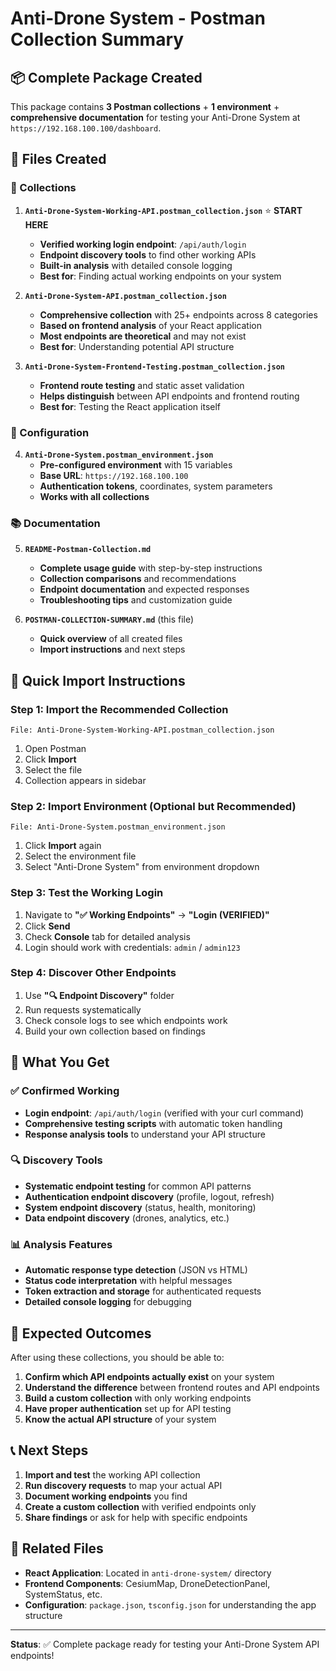 # Anti-Drone System - Postman Collection Summary

## 📦 Complete Package Created

This package contains **3 Postman collections** + **1 environment** + **comprehensive documentation** for testing your Anti-Drone System at `https://192.168.100.100/dashboard`.

## 📁 Files Created

### 🎯 Collections

1. **`Anti-Drone-System-Working-API.postman_collection.json`** ⭐ **START HERE**
   - **Verified working login endpoint**: `/api/auth/login`
   - **Endpoint discovery tools** to find other working APIs
   - **Built-in analysis** with detailed console logging
   - **Best for**: Finding actual working endpoints on your system

2. **`Anti-Drone-System-API.postman_collection.json`**
   - **Comprehensive collection** with 25+ endpoints across 8 categories
   - **Based on frontend analysis** of your React application
   - **Most endpoints are theoretical** and may not exist
   - **Best for**: Understanding potential API structure

3. **`Anti-Drone-System-Frontend-Testing.postman_collection.json`**
   - **Frontend route testing** and static asset validation
   - **Helps distinguish** between API endpoints and frontend routing
   - **Best for**: Testing the React application itself

### 🔧 Configuration

4. **`Anti-Drone-System.postman_environment.json`**
   - **Pre-configured environment** with 15 variables
   - **Base URL**: `https://192.168.100.100`
   - **Authentication tokens**, coordinates, system parameters
   - **Works with all collections**

### 📚 Documentation

5. **`README-Postman-Collection.md`**
   - **Complete usage guide** with step-by-step instructions
   - **Collection comparisons** and recommendations
   - **Endpoint documentation** and expected responses
   - **Troubleshooting tips** and customization guide

6. **`POSTMAN-COLLECTION-SUMMARY.md`** (this file)
   - **Quick overview** of all created files
   - **Import instructions** and next steps

## 🚀 Quick Import Instructions

### Step 1: Import the Recommended Collection
```
File: Anti-Drone-System-Working-API.postman_collection.json
```
1. Open Postman
2. Click **Import**
3. Select the file
4. Collection appears in sidebar

### Step 2: Import Environment (Optional but Recommended)
```
File: Anti-Drone-System.postman_environment.json
```
1. Click **Import** again
2. Select the environment file
3. Select "Anti-Drone System" from environment dropdown

### Step 3: Test the Working Login
1. Navigate to **"✅ Working Endpoints"** → **"Login (VERIFIED)"**
2. Click **Send**
3. Check **Console** tab for detailed analysis
4. Login should work with credentials: `admin` / `admin123`

### Step 4: Discover Other Endpoints
1. Use **"🔍 Endpoint Discovery"** folder
2. Run requests systematically
3. Check console logs to see which endpoints work
4. Build your own collection based on findings

## 🎯 What You Get

### ✅ Confirmed Working
- **Login endpoint**: `/api/auth/login` (verified with your curl command)
- **Comprehensive testing scripts** with automatic token handling
- **Response analysis tools** to understand your API structure

### 🔍 Discovery Tools
- **Systematic endpoint testing** for common API patterns
- **Authentication endpoint discovery** (profile, logout, refresh)
- **System endpoint discovery** (status, health, monitoring)
- **Data endpoint discovery** (drones, analytics, etc.)

### 📊 Analysis Features
- **Automatic response type detection** (JSON vs HTML)
- **Status code interpretation** with helpful messages
- **Token extraction and storage** for authenticated requests
- **Detailed console logging** for debugging

## 🎯 Expected Outcomes

After using these collections, you should be able to:

1. **Confirm which API endpoints actually exist** on your system
2. **Understand the difference** between frontend routes and API endpoints
3. **Build a custom collection** with only working endpoints
4. **Have proper authentication** set up for API testing
5. **Know the actual API structure** of your system

## 📞 Next Steps

1. **Import and test** the working API collection
2. **Run discovery requests** to map your actual API
3. **Document working endpoints** you find
4. **Create a custom collection** with verified endpoints only
5. **Share findings** or ask for help with specific endpoints

## 🔗 Related Files

- **React Application**: Located in `anti-drone-system/` directory
- **Frontend Components**: CesiumMap, DroneDetectionPanel, SystemStatus, etc.
- **Configuration**: `package.json`, `tsconfig.json` for understanding the app structure

---

**Status**: ✅ Complete package ready for testing your Anti-Drone System API endpoints!